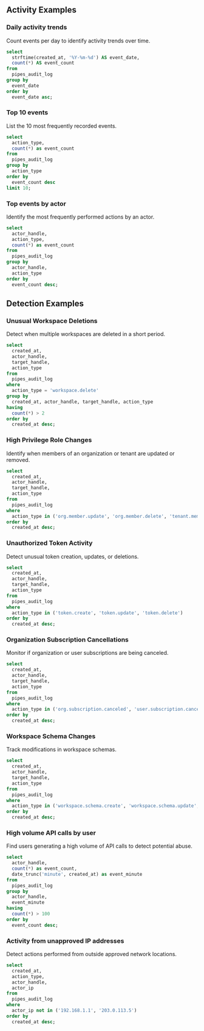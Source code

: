 ## Activity Examples

### Daily activity trends

Count events per day to identify activity trends over time.

```sql
select
  strftime(created_at, '%Y-%m-%d') AS event_date,
  count(*) AS event_count
from
  pipes_audit_log
group by
  event_date
order by
  event_date asc;
```

### Top 10 events

List the 10 most frequently recorded events.

```sql
select
  action_type,
  count(*) as event_count
from
  pipes_audit_log
group by
  action_type
order by
  event_count desc
limit 10;
```

### Top events by actor

Identify the most frequently performed actions by an actor.

```sql
select
  actor_handle,
  action_type,
  count(*) as event_count
from
  pipes_audit_log
group by
  actor_handle,
  action_type
order by
  event_count desc;
```

## Detection Examples

### Unusual Workspace Deletions

Detect when multiple workspaces are deleted in a short period.

```sql
select
  created_at,
  actor_handle,
  target_handle,
  action_type
from
  pipes_audit_log
where
  action_type = 'workspace.delete'
group by
  created_at, actor_handle, target_handle, action_type
having
  count(*) > 2
order by
  created_at desc;
```

### High Privilege Role Changes

Identify when members of an organization or tenant are updated or removed.

```sql
select
  created_at,
  actor_handle,
  target_handle,
  action_type
from
  pipes_audit_log
where
  action_type in ('org.member.update', 'org.member.delete', 'tenant.member.update', 'tenant.member.delete')
order by
  created_at desc;
```

### Unauthorized Token Activity

Detect unusual token creation, updates, or deletions.

```sql
select
  created_at,
  actor_handle,
  target_handle,
  action_type
from
  pipes_audit_log
where
  action_type in ('token.create', 'token.update', 'token.delete')
order by
  created_at desc;
```

### Organization Subscription Cancellations

Monitor if organization or user subscriptions are being canceled.

```sql
select
  created_at,
  actor_handle,
  target_handle,
  action_type
from
  pipes_audit_log
where
  action_type in ('org.subscription.canceled', 'user.subscription.canceled')
order by
  created_at desc;
```

### Workspace Schema Changes

Track modifications in workspace schemas.

```sql
select
  created_at,
  actor_handle,
  target_handle,
  action_type
from
  pipes_audit_log
where
  action_type in ('workspace.schema.create', 'workspace.schema.update', 'workspace.schema.delete', 'workspace.schema.attach', 'workspace.schema.detach')
order by
  created_at desc;
```

### High volume API calls by user

Find users generating a high volume of API calls to detect potential abuse.

```sql
select
  actor_handle,
  count(*) as event_count,
  date_trunc('minute', created_at) as event_minute
from
  pipes_audit_log
group by
  actor_handle,
  event_minute
having
  count(*) > 100
order by
  event_count desc;
```

### Activity from unapproved IP addresses

Detect actions performed from outside approved network locations.

```sql
select
  created_at,
  action_type,
  actor_handle,
  actor_ip
from
  pipes_audit_log
where
  actor_ip not in ('192.168.1.1', '203.0.113.5')
order by
  created_at desc;
```

